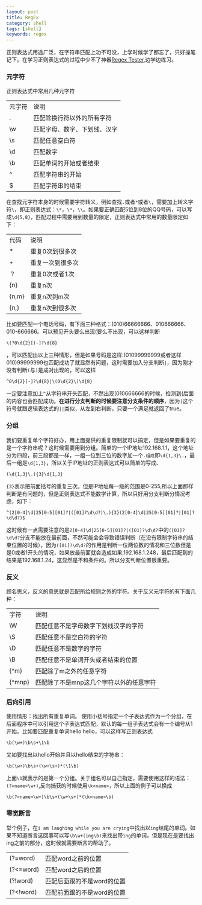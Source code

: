 ```yaml
---
layout: post
title: RegEx
category: shell
tags: [shell]
keywords: regex
---
```


正则表达式用途广泛，在字符串匹配上功不可没，上学时候学了都忘了，只好操笔记下。在学习正则表达式的过程中少不了神器[Regex Tester](http://deerchao.net/tools/regex_tester/regextester.zip),边学边练习。

### 元字符

正则表达式中常用几种元字符

<table class="table table-bordered table-striped">
    <tr><td>元字符</td><td>说明</td></tr>
    <tr><td>.</td><td>匹配除换行符以外的所有字符</td></tr>
    <tr><td>\w</td><td>匹配字母、数字、下划线、汉字</td></tr>
    <tr><td>\s</td><td>匹配任意空白符</td></tr>
    <tr><td>\d</td><td>匹配数字</td></tr>
    <tr><td>\b</td><td>匹配单词的开始或者结束</td></tr>
    <tr><td>^</td><td>匹配字符串的开始</td></tr>
    <tr><td>$</td><td>匹配字符串的结束</td></tr>
</table>

在查找元字符本身的时候需要字符转义，例如查找`.`或者`*`或者`\`，需要加上转义字符`\`，即正则表达式：`\*`，`\*`，`\\`。如果要正确匹配5位到8位的QQ号码，可以写成`\d{5,8}`，匹配过程中需要用到数量的限定，正则表达式中常用的数量限定如下：

<table class="table table-bordered table-striped">
    <tr><td>代码</td><td>说明</td></tr>
    <tr><td>*</td><td>重复0次到很多次</td></tr>
    <tr><td>+</td><td>重复一次到很多次</td></tr>
    <tr><td>？</td><td>重复0次或者1次</td></tr>
    <tr><td>{n}</td><td>重复n次</td></tr>
    <tr><td>{n,m}</td><td>重复n次到m次</td></tr>
    <tr><td>{n,}</td><td>重复n次到很多次</td></tr>
</table>

比如要匹配一个电话号码，有下面三种格式：(010)66666666、010666666、010-666666。可以预见开头要么出现(要么不出现，可以这样判断

    \(?0\d{2}[)-]?\d{8}

，可以匹配出以上三种情形，但是如果号码是这样:(01099999999或者这样010)99999999也匹配成功了就显然有问题，这时需要加入分支判断`|`，因为刚才没有判断`(`与`)`是成对出现的，可以这样

    ^0\d{2}[-]?\d{8}|\(0\d{2}\)\d{8}

一定要注意加上`^`从字符串开头匹配，不然出现(010666666的时候，检测到(后面的内容也会匹配成功。**在进行分支判断的时候要注意分支条件的顺序**，因为`|`这个符号就跟逻辑表达式的`||`类似，从左到右判断，只要一个满足就返回了true。

### 分组

我们要重复单个字符好办，用上面提供的重复限制就可以搞定，但是如果要重复的是一个字符串呢？这时候需要用到分组。简单的一个IP地址192.168.1.1，这个地址分为四段，前三段都是一样，一组一位到三位的数字加一个`.组成`即`\d{1,3}\.`，最后一组是`\d{1,3}`，所以关于IP地址的正则表达式可以简单的写成、

    (\d{1,3}\.){3}\d{1,3}

`{3}`表示把前面括号的重复三次。但是IP地址每一级的范围是0-255,所以上面那样判断是有问题的，但是正则表达式不能数学计算，所以只好用分支判断分情况考虑，如下：

    ^(2[0-4]\d|25[0-5][01]?|([01]?\d\d?)\.){3}(2[0-4]\d|25[0-5][01]?|[01]?\d\d?)$

这时候有一点需要注意的是`2[0-4]\d|25[0-5][01]?|([01]?\d\d?`中的`([01]?\d\d?`分支不能放在最前面，不然可能会会导致错误判断（在没有限制字符串的结束位置的时候），因为`([01]?\d\d?`的作用是判断一位两位数的情况和三位数但是是0或者1开头的情况，如果放最前面就会造成如果,192.168.1.248，最后匹配到的结果是192.168.1.24，这显然是不和条件的。所以分支判断位置很重要。

### 反义

顾名思义，反义的意思就是匹配所给规则之外的字符。关于反义元字符的有下面几种：

<table class="table table-bordered table-striped">
    <tr><td>字符</td><td>说明</td></tr>
    <tr><td>\W</td><td>匹配任意不是字母数字下划线汉字的字符</td></tr>
    <tr><td>\S</td><td>匹配任意不是空白符的字符</td></tr>
    <tr><td>\D</td><td>匹配任意不是数字的字符</td></tr>
    <tr><td>\B</td><td>匹配任意不是单词开头或者结束的位置</td></tr>
    <tr><td>{^m}</td><td>匹配除了m之外的任意字符</td></tr>
    <tr><td>{^mnp}</td><td>匹配除了不是mnp这几个字符以外的任意字符</td></tr>
</table>

### 后向引用

使用情形：找出所有重复单词。
使用小括号指定一个子表达式作为一个分组，在后面程序中可以引用这个子表达式匹配，默认的每一组子表达式会有一个编号从1开始。比如要匹配重复单词hello hello，可以这样写正则表达式

    \b(\w+)\b\s+\1\b  

又如要找出以hello开始并且以hello结束的字符串：

    \b(\w+)\b\s+(\w+\s+)*(\1\b)

上面`\1`就表示的是第一个分组。关于组名可以自己指定，需要使用这样的语法：`(?<name>\w+)`,反向捕获的时候使用`\k<name>`，所以上面的例子可以换成

    \b(?<name>\w+)\b\s+(\w+\s+)*(\k<name>\b)

### 零宽断言

举个例子，在`i am laughing while you are crying`中找出以`ing`结尾的单词。如果不知道断言这回事可以写`\b\w+(ing\b)`来找出带`ing`的单词，但是现在是要找出ing之前的部分，这时候就需要断言的帮助了。

<table class="table table-bordered table-striped">
    <tr><td>(?=word)</td><td>匹配word之前的位置</td></tr>
    <tr><td>(?&lt;=word)</td><td>匹配word之后的位置</td></tr>
    <tr><td>(?!word)</td><td>匹配后面跟的不是word的位置</td></tr>
    <tr><td>(?&lt;!word)</td><td>匹配前面跟的不是word的位置</td></tr>
</table>



